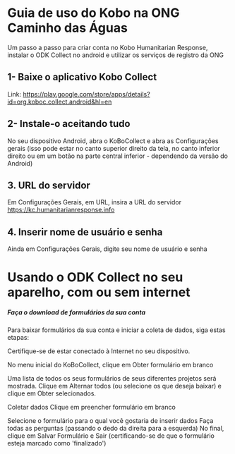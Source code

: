 <!-- TITLE: Relatórios em campo com android -->
<!-- SUBTITLE: Um guia para utilizar o ODK em campo com android -->

# Guia de uso do Kobo na ONG Caminho das Águas
Um passo a passo para criar conta no Kobo Humanitarian Response, instalar o ODK Collect no android e utilizar os serviços de registro da ONG


## 1- Baixe o aplicativo Kobo Collect

Link: https://play.google.com/store/apps/details?id=org.koboc.collect.android&hl=en


## 2- Instale-o aceitando tudo

No seu dispositivo Android, abra o KoBoCollect e abra as Configurações gerais (isso pode estar no canto superior direito da tela, no canto inferior direito ou em um botão na parte central inferior - dependendo da versão do Android)

## 3. URL do servidor

Em Configurações Gerais, em URL, insira a URL do servidor
https://kc.humanitarianresponse.info


## 4. Inserir nome de usuário e senha

Ainda em Configurações Gerais, digite seu nome de usuário e senha


# Usando o ODK Collect no seu aparelho, com ou sem internet

##### Faça o download de formulários da sua conta

Para baixar formulários da sua conta e iniciar a coleta de dados, siga estas etapas:

Certifique-se de estar conectado à Internet no seu dispositivo. 

No menu inicial do KoBoCollect, clique em Obter formulário em branco

Uma lista de todos os seus formulários de seus diferentes projetos será mostrada. Clique em Alternar todos (ou selecione os que deseja baixar) e clique em Obter selecionados.

Coletar dados
Clique em preencher formulário em branco

Selecione o formulário para o qual você gostaria de inserir dados
Faça todas as perguntas (passando o dedo da direita para a esquerda)
No final, clique em Salvar Formulário e Sair (certificando-se de que o formulário esteja marcado como 'finalizado')